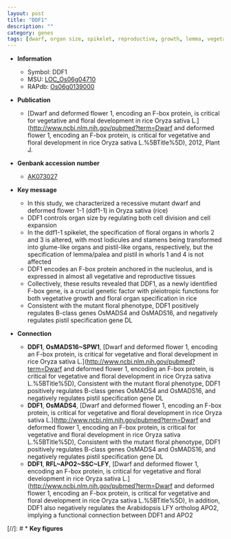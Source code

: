 ```yaml
---
layout: post
title: "DDF1"
description: ""
category: genes
tags: [dwarf, organ size, spikelet, reproductive, growth, lemma, vegetative, stamen, floral, cell division, flower, palea]
---
```


* **Information**  
    + Symbol: DDF1  
    + MSU: [LOC_Os06g04710](http://rice.uga.edu/cgi-bin/ORF_infopage.cgi?orf=LOC_Os06g04710)  
    + RAPdb: [Os06g0139000](http://rapdb.dna.affrc.go.jp/viewer/gbrowse_details/irgsp1?name=Os06g0139000)  

* **Publication**  
    + [Dwarf and deformed flower 1, encoding an F-box protein, is critical for vegetative and floral development in rice Oryza sativa L.](http://www.ncbi.nlm.nih.gov/pubmed?term=Dwarf and deformed flower 1, encoding an F-box protein, is critical for vegetative and floral development in rice Oryza sativa L.%5BTitle%5D), 2012, Plant J.

* **Genbank accession number**  
    + [AK073027](http://www.ncbi.nlm.nih.gov/nuccore/AK073027)

* **Key message**  
    + In this study, we characterized a recessive mutant dwarf and deformed flower 1-1 (ddf1-1) in Oryza sativa (rice)
    + DDF1 controls organ size by regulating both cell division and cell expansion
    + In the ddf1-1 spikelet, the specification of floral organs in whorls 2 and 3 is altered, with most lodicules and stamens being transformed into glume-like organs and pistil-like organs, respectively, but the specification of lemma/palea and pistil in whorls 1 and 4 is not affected
    + DDF1 encodes an F-box protein anchored in the nucleolus, and is expressed in almost all vegetative and reproductive tissues
    + Collectively, these results revealed that DDF1, as a newly identified F-box gene, is a crucial genetic factor with pleiotropic functions for both vegetative growth and floral organ specification in rice
    + Consistent with the mutant floral phenotype, DDF1 positively regulates B-class genes OsMADS4 and OsMADS16, and negatively regulates pistil specification gene DL

* **Connection**  
    + __DDF1__, __OsMADS16~SPW1__, [Dwarf and deformed flower 1, encoding an F-box protein, is critical for vegetative and floral development in rice Oryza sativa L.](http://www.ncbi.nlm.nih.gov/pubmed?term=Dwarf and deformed flower 1, encoding an F-box protein, is critical for vegetative and floral development in rice Oryza sativa L.%5BTitle%5D), Consistent with the mutant floral phenotype, DDF1 positively regulates B-class genes OsMADS4 and OsMADS16, and negatively regulates pistil specification gene DL
    + __DDF1__, __OsMADS4__, [Dwarf and deformed flower 1, encoding an F-box protein, is critical for vegetative and floral development in rice Oryza sativa L.](http://www.ncbi.nlm.nih.gov/pubmed?term=Dwarf and deformed flower 1, encoding an F-box protein, is critical for vegetative and floral development in rice Oryza sativa L.%5BTitle%5D), Consistent with the mutant floral phenotype, DDF1 positively regulates B-class genes OsMADS4 and OsMADS16, and negatively regulates pistil specification gene DL
    + __DDF1__, __RFL~APO2~SSC~LFY__, [Dwarf and deformed flower 1, encoding an F-box protein, is critical for vegetative and floral development in rice Oryza sativa L.](http://www.ncbi.nlm.nih.gov/pubmed?term=Dwarf and deformed flower 1, encoding an F-box protein, is critical for vegetative and floral development in rice Oryza sativa L.%5BTitle%5D), In addition, DDF1 also negatively regulates the Arabidopsis LFY ortholog APO2, implying a functional connection between DDF1 and APO2

[//]: # * **Key figures**  



